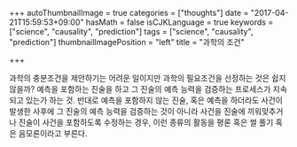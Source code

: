 +++
autoThumbnailImage = true
categories = ["thoughts"]
date = "2017-04-21T15:59:53+09:00"
hasMath = false
isCJKLanguage = true
keywords = ["science", "causality", "prediction"]
tags = ["science", "causality", "prediction"]
thumbnailImagePosition = "left"
title = "과학의 조건"

+++

과학의 충분조건을 제안하기는 어려운 일이지만 과학의 필요조건을 선정하는 것은 쉽지 않을까? 예측을 포함하는 진술을 하고 그 진술의 예측 능력을 검증하는 프로세스가 지속되고 있는가 하는 것. 반대로 예측을 포함하지 않는 진술, 혹은 예측을 하더라도 사건이 발생한 사후에 그 진술의 예측 능력을 검증하는 것이 아니라 사건을 진술에 끼워맞추거나 진술이 사건을 포함하도록 수정하는 경우, 이런 종류의 활동을 평론 혹은 썰 풀기 혹은 음모론이라고 부른다.